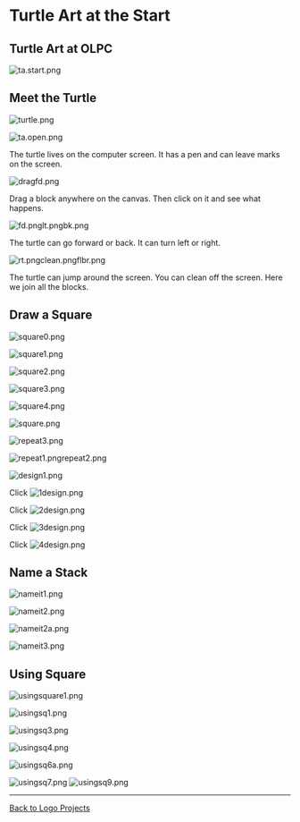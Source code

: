 # Turtle Art at the Start

## Turtle Art at OLPC

![ta.start.png](../images/ta.start.png)

## Meet the Turtle

![turtle.png](../images/turtle.png)

![ta.open.png](../images/ta.open.png)

The turtle lives on the computer screen. It has a pen and can leave
marks on the screen.

![dragfd.png](../images/dragfd.png)

Drag a block anywhere on the canvas. Then click on it and see what happens.

![fd.pnglt.pngbk.png](../images/fd.pnglt.pngbk.png)

The turtle can go forward or back. It can turn left or right.

![rt.pngclean.pngflbr.png](../images/rt.pngclean.pngflbr.png)

The turtle can jump around the screen. You can clean off the
screen. Here we join all the blocks.

## Draw a Square

![square0.png](../images/square0.png)

![square1.png](../images/square1.png)

![square2.png](../images/square2.png)

![square3.png](../images/square3.png)

![square4.png](../images/square4.png)

![square.png](../images/square.png)

![repeat3.png](../images/repeat3.png)

![repeat1.pngrepeat2.png](../images/repeat1.pngrepeat2.png)

![design1.png](../images/design1.png)

Click
![1design.png](../images/1design.png)

Click
![2design.png](../images/2design.png)

Click
![3design.png](../images/3design.png)

Click
![4design.png](../images/4design.png)

## Name a Stack

![nameit1.png](../images/nameit1.png)

![nameit2.png](../images/nameit2.png)

![nameit2a.png](../images/nameit2a.png)

![nameit3.png](../images/nameit3.png)

## Using Square

![usingsquare1.png](../images/usingsquare1.png)

![usingsq1.png](../images/usingsq1.png)

![usingsq3.png](../images/usingsq3.png)

![usingsq4.png](../images/usingsq4.png)

![usingsq6a.png](../images/usingsq6a.png)

![usingsq7.png](../images/usingsq7.png)
![usingsq9.png](../images/usingsq9.png)

----
[Back to Logo Projects](../LogoProjects.md)
